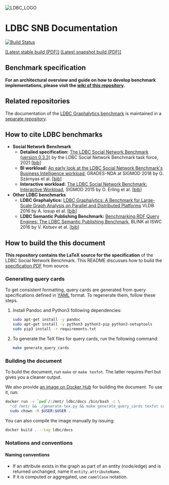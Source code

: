 ![LDBC_LOGO](https://raw.githubusercontent.com/wiki/ldbc/ldbc_snb_datagen/images/ldbc-logo.png)
# LDBC SNB Documentation

[![Build Status](https://travis-ci.org/ldbc/ldbc_snb_docs.svg?branch=stable)](https://travis-ci.org/ldbc/ldbc_snb_docs)

[[Latest stable build (PDF)]](http://ldbc.github.io/ldbc_snb_docs/ldbc-snb-specification.pdf) [[Latest snapshot build (PDF)]](http://ldbc.github.io/ldbc_snb_docs_snapshot/ldbc-snb-specification.pdf)

## Benchmark specification

**For an architectural overview and guide on how to develop benchmark implementations, please visit the [wiki of this repository](https://github.com/ldbc/ldbc_snb_docs/wiki).**

## Related repositories

The documentation of the [LDBC Graphalytics benchmark](https://graphalytics.org) is maintained in a [separate repository](https://github.com/ldbc/ldbc_graphalytics_docs).

## How to cite LDBC benchmarks

* **Social Network Benchmark**
  * **Detailed specification:** [The LDBC Social Network Benchmark (version 0.3.3)](https://arxiv.org/pdf/2001.02299.pdf) by the LDBC Social Network Benchmark task force, 2021 [[bib](bib/specification.bib)]
  * **BI workload:** [An early look at the LDBC Social Network Benchmark's Business Intelligence workload](http://ldbcouncil.org/sites/default/files/ldbc-bi-grades.pdf), GRADES-NDA at SIGMOD 2018 by G. Szárnyas et al. [[bib](bib/snb-bi.bib)]
  * **Interactive workload:** [The LDBC Social Network Benchmark: Interactive Workload](https://homepages.cwi.nl/~boncz/snb-challenge/snb-sigmod.pdf), SIGMOD 2015 by O. Erling et al. [[bib](bib/snb-interactive.bib)]
* **Other LDBC benchmarks**
  * **LDBC Graphalytics:** [LDBC Graphalytics: A Benchmark for Large-Scale Graph Analysis on Parallel and Distributed Platforms](http://www.vldb.org/pvldb/vol9/p1317-iosup.pdf) VLDB 2016 by A. Iosup et al. [[bib](bib/graphalytics.bib)]
  * **LDBC Semantic Publishing Benchmark:** [Benchmarking RDF Query Engines: The LDBC Semantic Publishing Benchmark](http://ceur-ws.org/Vol-1700/paper-01.pdf), BLINK at ISWC 2016 by V. Kotsev et al. [[bib](bib/spb.bib)]

## How to build the this document

**This repository contains the LaTeX source for the specification** of the LDBC Social Network Benchmark. This README discusses how to build the [specification PDF](http://ldbc.github.io/ldbc_snb_docs/ldbc-snb-specification.pdf) from source.

### Generating query cards

To get consistent formatting, query cards are generated from query specifications defined in [YAML](http://yaml.org/) format. To regenerate them, follow these steps.

1. Install Pandoc and Python3 following dependencies:

    ```bash
    sudo apt-get install -y pandoc
    sudo apt-get install -y python3 python3-pip python3-setuptools
    sudo pip3 install -r requirements.txt
    ```

1. To generate the TeX files for query cards, run the following command:

    ```bash
    make generate_query_cards
    ```

### Building the document

To build the document, run `make` or `make texfot`. The latter requires Perl but gives you a cleaner output.

We also provide [an image on Docker Hub](https://hub.docker.com/r/ldbc/docs) for building the document. To use it, run:

```bash
docker run -v `pwd`/:/mnt/ ldbc/docs /bin/bash -c \
  "cd /mnt/ && ./generate-tex.py && make generate_query_cards texfot compile_query_cards"; \
  sudo chown -R $USER:$USER .
```

You can also compile the image manually by issuing:

```bash
docker build . --tag ldbc/docs
```

### Notations and conventions

#### Naming conventions

* If an attribute exists in the graph as part of an entity (node/edge) and is returned unchanged, name it `entity.attributeName`.
* If it is computed or aggregated, use `camelCase` notation.
